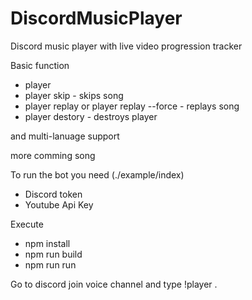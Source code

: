 # DiscordMusicPlayer
Discord music player with live video progression tracker


Basic function

- player <yt url>
- player skip - skips song
- player replay or player replay --force - replays song 
- player destory - destroys player

and multi-lanuage support

more comming song

To run the bot you need (./example/index)
- Discord token
- Youtube Api Key

Execute
- npm install
- npm run build
- npm run run 

Go to discord join voice channel and type !player <yt url>.




